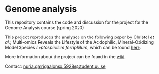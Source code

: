# Genome analysis
This repository contains the code and discussion for the project for the Genome Analysis course (spring 2020)

This project reproduces the analyses on the following paper by Christel _et al._; Multi-omics Reveals the Lifestyle of the Acidophilic, Mineral-Oxidizing Model Species _Leptospirillum ferriphilum_, which can be found [here](https://aem.asm.org/content/84/3/e02091-17).

More information about the project can be found in the [wiki](https://github.com/nuriagaralon/genome-analysis/wiki).

Contact: nuria.garrigaalonso.5928@student.uu.se
